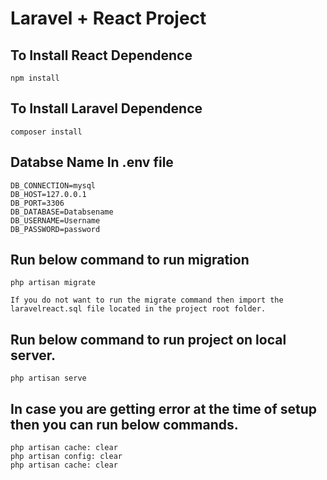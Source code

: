 # Laravel + React Project

## To Install React Dependence
```
npm install 
```

## To Install Laravel Dependence
```
composer install
```

## Databse Name In .env file
```
DB_CONNECTION=mysql
DB_HOST=127.0.0.1
DB_PORT=3306
DB_DATABASE=Databsename
DB_USERNAME=Username
DB_PASSWORD=password
```

## Run below command to run migration
```
php artisan migrate
```
```
If you do not want to run the migrate command then import the laravelreact.sql file located in the project root folder.
```

## Run below command to run project on local server.
```
php artisan serve
```

## In case you are getting error at the time of setup then you can run below commands.
```
php artisan cache: clear
php artisan config: clear
php artisan cache: clear
```
